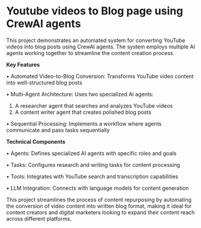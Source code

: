 # Youtube videos to Blog page using CrewAI agents

This project demonstrates an automated system for converting YouTube videos into blog posts using CrewAI agents. The system employs multiple AI agents working together to streamline the content creation process.

**Key Features**

• Automated Video-to-Blog Conversion: Transforms YouTube video content into well-structured blog posts

• Multi-Agent Architecture: Uses two specialized AI agents: 

1) A researcher agent that searches and analyzes YouTube videos
2) A content writer agent that creates polished blog posts

• Sequential Processing: Implements a workflow where agents communicate and pass tasks sequentially

**Technical Components**

• Agents: Defines specialized AI agents with specific roles and goals

• Tasks: Configures research and writing tasks for content processing

• Tools: Integrates with YouTube search and transcription capabilities

• LLM Integration: Connects with language models for content generation


This project streamlines the process of content repurposing by automating the conversion of video content into written blog format, making it ideal for content creators and digital marketers looking to expand their content reach across different platforms.
